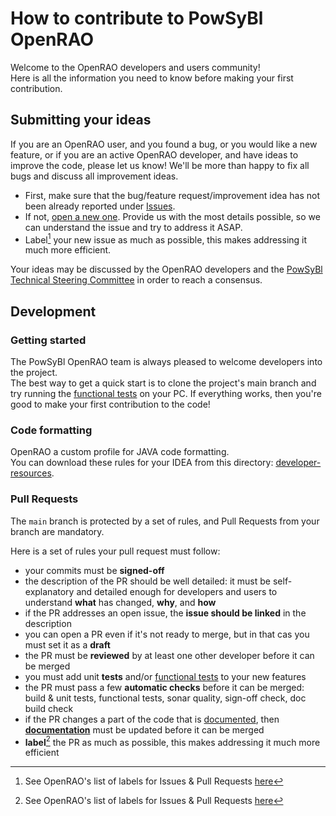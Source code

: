# How to contribute to PowSyBl OpenRAO

Welcome to the OpenRAO developers and users community!  
Here is all the information you need to know before making your first contribution.

## Submitting your ideas
If you are an OpenRAO user, and you found a bug, or you would like a new feature, or 
if you are an active OpenRAO developer, and have ideas to improve the code, please let us know! 
We'll be more than happy to fix all bugs and discuss all improvement ideas.
- First, make sure that the bug/feature request/improvement idea has not been already reported under [Issues](https://github.com/powsybl/powsybl-open-rao/issues).
- If not, [open a new one](https://github.com/powsybl/powsybl-open-rao/issues/new). Provide us with the most details 
  possible, so we can understand the issue and try to address it ASAP. 
- Label[^1] your new issue as much as possible, this makes addressing it much more efficient.

Your ideas may be discussed by the OpenRAO developers and the [PowSyBl Technical Steering Committee](https://www.powsybl.org/pages/overview/governance#technical-steering-committee) 
in order to reach a consensus.

## Development

### Getting started
The PowSyBl OpenRAO team is always pleased to welcome developers into the project.  
The best way to get a quick start is to clone the project's main branch and try running the [functional tests](tests/README.md) 
on your PC. If everything works, then you're good to make your first contribution to the code!

### Code formatting
OpenRAO a custom profile for JAVA code formatting.  
You can download these rules for your IDEA from this directory: [developer-resources](docs/_static/developer-resources).  

### Pull Requests
The `main` branch is protected by a set of rules, and Pull Requests from your branch are mandatory.  

Here is a set of rules your pull request must follow:
- your commits must be **signed-off**
- the description of the PR should be well detailed: it must be self-explanatory and detailed enough for developers and 
  users to understand **what** has changed, **why**, and **how**
- if the PR addresses an open issue, the **issue should be linked** in the description
- you can open a PR even if it's not ready to merge, but in that cas you must set it as a **draft**
- the PR must be **reviewed** by at least one other developer before it can be merged
- you must add unit **tests** and/or [functional tests](tests/README.md) to your new features
- the PR must pass a few **automatic checks** before it can be merged: build & unit tests, functional tests, sonar quality, sign-off check, doc build check
- if the PR changes a part of the code that is [documented](https://powsybl.readthedocs.io/projects/openrao/en/latest), 
  then [**documentation**](docs) must be updated before it can be merged
- **label**[^1] the PR as much as possible, this makes addressing it much more efficient


[^1]: See OpenRAO's list of labels for Issues & Pull Requests [here](https://github.com/powsybl/powsybl-open-rao/issues/labels)